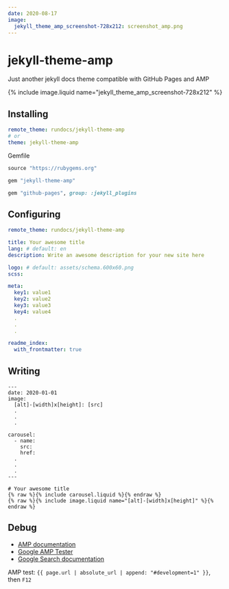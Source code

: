 ```yaml
---
date: 2020-08-17
image:
  jekyll_theme_amp_screenshot-728x212: screenshot_amp.png
---
```


# jekyll-theme-amp
<amp-img alt="CI" src="https://github.com/rundocs/jekyll-theme-amp/workflows/CI/badge.svg" width="90px" height="20px"></amp-img>

Just another jekyll docs theme compatible with GitHub Pages and AMP

{% include image.liquid name="jekyll_theme_amp_screenshot-728x212" %}

## Installing
```yml
remote_theme: rundocs/jekyll-theme-amp
# or
theme: jekyll-theme-amp
```

Gemfile
```ruby
source "https://rubygems.org"

gem "jekyll-theme-amp"

gem "github-pages", group: :jekyll_plugins
```

## Configuring
```yml
remote_theme: rundocs/jekyll-theme-amp

title: Your awesome title
lang: # default: en
description: Write an awesome description for your new site here

logo: # default: assets/schema.600x60.png
scss:

meta:
  key1: value1
  key2: value2
  key3: value3
  key4: value4
  .
  .
  .

readme_index:
  with_frontmatter: true
```

## Writing
```
---
date: 2020-01-01
image:
  [alt]-[width]x[height]: [src]
  .
  .
  .

carousel:
  - name:
    src:
    href:
  .
  .
  .
---

# Your awesome title
{% raw %}{% include carousel.liquid %}{% endraw %}
{% raw %}{% include image.liquid name="[alt]-[width]x[height]" %}{% endraw %}
```

## Debug
- [AMP documentation](https://amp.dev/documentation/)
- [Google AMP Tester](https://search.google.com/test/amp)
- [Google Search documentation](https://developers.google.com/search/docs/data-types/article)

AMP test: `{{ page.url | absolute_url | append: "#development=1" }}`, then `F12`
